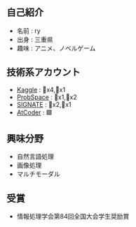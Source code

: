 ## 自己紹介
* 名前 : ry
* 出身 : 三重県
* 趣味 : アニメ、ノベルゲーム
## 技術系アカウント
* [Kaggle](https://www.kaggle.com/ryoya0902/competitions) : 🥈x4,🥉x1
* [ProbSpace](https://comp.probspace.com/users/ryoya/0) : 🥇x1,🥈x2
* [SIGNATE](https://signate.jp/users/57842) : 🥈x2,🥉x1
* [AtCoder](https://atcoder.jp/users/ryoya0902) : 🟩
## 興味分野    
* 自然言語処理
* 画像処理
* マルチモーダル
## 受賞    
* 情報処理学会第84回全国大会学生奨励賞
